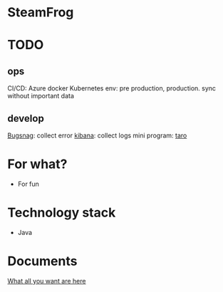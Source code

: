 # SteamFrog

# TODO
## ops
CI/CD: Azure
docker
Kubernetes
env: pre production, production. sync without important data

## develop
[Bugsnag](https://docs.bugsnag.com/platforms/java/spring/): collect error
[kibana](https://www.elastic.co/cn/products/kibana): collect logs
mini program: [taro](https://github.com/NervJS/taro)



# For what?
- For fun

# Technology stack
- Java

# Documents
[What all you want are here](https://www.google.com/)